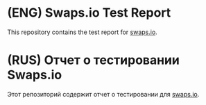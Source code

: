 # (ENG) Swaps.io Test Report
This repository contains the test report for [swaps.io](https://swaps.io).

# (RUS) Отчет о тестировании Swaps.io
Этот репозиторий содержит отчет о тестировании для [swaps.io](https://swaps.io).